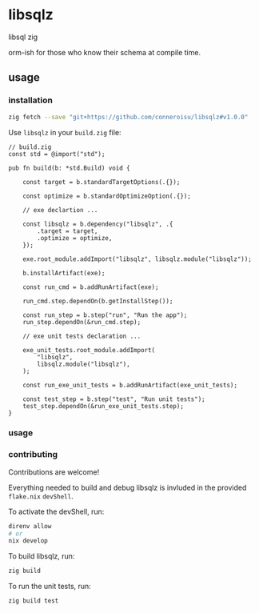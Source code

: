 # libsqlz
libsql zig

orm-ish for those who know their schema at compile time.

## usage

### installation

```sh
zig fetch --save "git+https://github.com/conneroisu/libsqlz#v1.0.0"
```

Use `libsqlz` in your `build.zig` file:
```zig
// build.zig
const std = @import("std");

pub fn build(b: *std.Build) void {

    const target = b.standardTargetOptions(.{});

    const optimize = b.standardOptimizeOption(.{});

    // exe declartion ...

    const libsqlz = b.dependency("libsqlz", .{
        .target = target,
        .optimize = optimize,
    });

    exe.root_module.addImport("libsqlz", libsqlz.module("libsqlz"));
    
    b.installArtifact(exe);

    const run_cmd = b.addRunArtifact(exe);

    run_cmd.step.dependOn(b.getInstallStep());

    const run_step = b.step("run", "Run the app");
    run_step.dependOn(&run_cmd.step);

    // exe unit tests declaration ...
    
    exe_unit_tests.root_module.addImport(
        "libsqlz",
        libsqlz.module("libsqlz"),
    );

    const run_exe_unit_tests = b.addRunArtifact(exe_unit_tests);

    const test_step = b.step("test", "Run unit tests");
    test_step.dependOn(&run_exe_unit_tests.step);
}
```

### usage


### contributing

Contributions are welcome!

Everything needed to build and debug libsqlz is invluded in the provided `flake.nix` `devShell`.

To activate the devShell, run:
```sh
direnv allow 
# or
nix develop
```

To build libsqlz, run:
```sh
zig build
```

To run the unit tests, run:
```sh
zig build test
```
